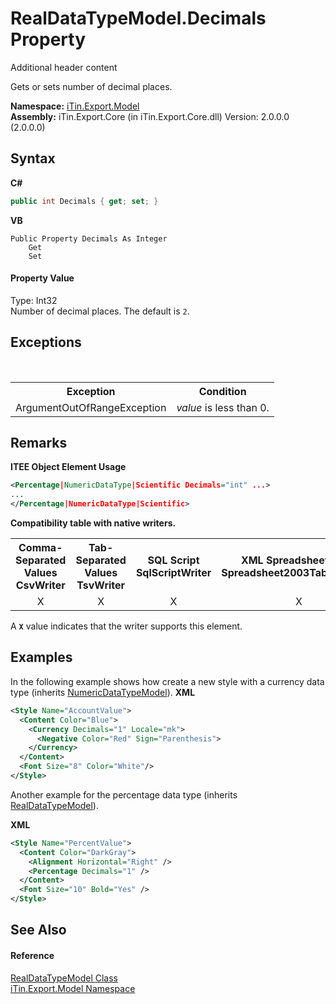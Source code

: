 # RealDataTypeModel.Decimals Property 
Additional header content 

Gets or sets number of decimal places.

**Namespace:**&nbsp;<a href="N_iTin_Export_Model">iTin.Export.Model</a><br />**Assembly:**&nbsp;iTin.Export.Core (in iTin.Export.Core.dll) Version: 2.0.0.0 (2.0.0.0)

## Syntax

**C#**<br />
``` C#
public int Decimals { get; set; }
```

**VB**<br />
``` VB
Public Property Decimals As Integer
	Get
	Set
```


#### Property Value
Type: Int32<br />Number of decimal places. The default is `2`.

## Exceptions
&nbsp;<table><tr><th>Exception</th><th>Condition</th></tr><tr><td>ArgumentOutOfRangeException</td><td>*value* is less than 0.</td></tr></table>

## Remarks

**ITEE Object Element Usage**<br />
``` XML
<Percentage|NumericDataType|Scientific Decimals="int" ...>
...
</Percentage|NumericDataType|Scientific>
```


<strong>Compatibility table with native writers.</strong><table><tr><th>Comma-Separated Values<br />CsvWriter</th><th>Tab-Separated Values<br />TsvWriter</th><th>SQL Script<br />SqlScriptWriter</th><th>XML Spreadsheet 2003<br />Spreadsheet2003TabularWriter</th></tr><tr><td align="center">X</td><td align="center">X</td><td align="center">X</td><td align="center">X</td></tr></table> A <strong>`X`</strong> value indicates that the writer supports this element.


## Examples
In the following example shows how create a new style with a currency data type (inherits <a href="T_iTin_Export_Model_NumericDataTypeModel">NumericDataTypeModel</a>). 
**XML**<br />
``` XML
<Style Name="AccountValue">
  <Content Color="Blue">
    <Currency Decimals="1" Locale="mk">
      <Negative Color="Red" Sign="Parenthesis">
    </Currency>
  </Content>
  <Font Size="8" Color="White"/>
</Style>
```

Another example for the percentage data type (inherits <a href="T_iTin_Export_Model_RealDataTypeModel">RealDataTypeModel</a>).

**XML**<br />
``` XML
<Style Name="PercentValue">
  <Content Color="DarkGray">
    <Alignment Horizontal="Right" />
    <Percentage Decimals="1" />
  </Content>
  <Font Size="10" Bold="Yes" />
</Style>
```


## See Also


#### Reference
<a href="T_iTin_Export_Model_RealDataTypeModel">RealDataTypeModel Class</a><br /><a href="N_iTin_Export_Model">iTin.Export.Model Namespace</a><br />